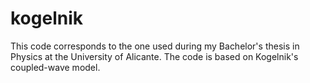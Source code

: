 # kogelnik
This code corresponds to the one used during my Bachelor's thesis in Physics at the University of Alicante. The code is based on Kogelnik's coupled-wave model.
